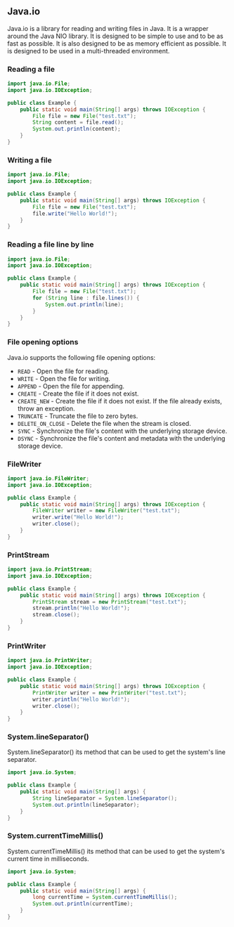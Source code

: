 ## Java.io

Java.io is a library for reading and writing files in Java. It is a wrapper around the Java NIO library. It is designed to be simple to use and to be as fast as possible. It is also designed to be as memory efficient as possible. It is designed to be used in a multi-threaded environment.

### Reading a file

```java
import java.io.File;
import java.io.IOException;

public class Example {
    public static void main(String[] args) throws IOException {
        File file = new File("test.txt");
        String content = file.read();
        System.out.println(content);
    }
}
```

### Writing a file

```java
import java.io.File;
import java.io.IOException;

public class Example {
    public static void main(String[] args) throws IOException {
        File file = new File("test.txt");
        file.write("Hello World!");
    }
}
```

### Reading a file line by line

```java
import java.io.File;
import java.io.IOException;

public class Example {
    public static void main(String[] args) throws IOException {
        File file = new File("test.txt");
        for (String line : file.lines()) {
            System.out.println(line);
        }
    }
}
```

### File opening options

Java.io supports the following file opening options:

* `READ` - Open the file for reading.
* `WRITE` - Open the file for writing.
* `APPEND` - Open the file for appending.
* `CREATE` - Create the file if it does not exist.
* `CREATE_NEW` - Create the file if it does not exist. If the file already exists, throw an exception.
* `TRUNCATE` - Truncate the file to zero bytes.
* `DELETE_ON_CLOSE` - Delete the file when the stream is closed.
* `SYNC` - Synchronize the file's content with the underlying storage device.
* `DSYNC` - Synchronize the file's content and metadata with the underlying storage device.

### FileWriter

```java
import java.io.FileWriter;
import java.io.IOException;

public class Example {
    public static void main(String[] args) throws IOException {
        FileWriter writer = new FileWriter("test.txt");
        writer.write("Hello World!");
        writer.close();
    }
}
```
### PrintStream

```java
import java.io.PrintStream;
import java.io.IOException;

public class Example {
    public static void main(String[] args) throws IOException {
        PrintStream stream = new PrintStream("test.txt");
        stream.println("Hello World!");
        stream.close();
    }
}
```

### PrintWriter

```java
import java.io.PrintWriter;
import java.io.IOException;

public class Example {
    public static void main(String[] args) throws IOException {
        PrintWriter writer = new PrintWriter("test.txt");
        writer.println("Hello World!");
        writer.close();
    }
}
```
### System.lineSeparator()

System.lineSeparator() its method that can be used to get the system's line separator.

```java
import java.io.System;

public class Example {
    public static void main(String[] args) {
        String lineSeparator = System.lineSeparator();
        System.out.println(lineSeparator);
    }
}
```
### System.currentTimeMillis()

System.currentTimeMillis() its method that can be used to get the system's current time in milliseconds.

```java
import java.io.System;

public class Example {
    public static void main(String[] args) {
        long currentTime = System.currentTimeMillis();
        System.out.println(currentTime);
    }
}
```
